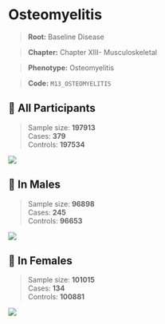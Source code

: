 # Osteomyelitis

> **Root:** Baseline Disease  

> **Chapter:** Chapter XIII- Musculoskeletal  

> **Phenotype:** Osteomyelitis  

> **Code:** `M13_OSTEOMYELITIS`

## 🧪 All Participants  
> Sample size: **197913**  
> Cases: **379**  
> Controls: **197534**
<img src="/Disease/Figures/ALL/Incidence/M13_OSTEOMYELITIS.png"/>
<CsvTable src="/Disease/Data/ALL/Incidence/COX_M13_OSTEOMYELITIS.csv" label="🔍 View full results" />

## 👨 In Males  
> Sample size: **96898**  
> Cases: **245**  
> Controls: **96653**
<img src="/Disease/Figures/Male/Incidence/M13_OSTEOMYELITIS.png"/>
<CsvTable src="/Disease/Data/Male/Incidence/COX_M13_OSTEOMYELITIS.csv" label="🔍 View full results" />

## 👩 In Females  
> Sample size: **101015**  
> Cases: **134**  
> Controls: **100881**
<img src="/Disease/Figures/Female/Incidence/M13_OSTEOMYELITIS.png"/>
<CsvTable src="/Disease/Data/Female/Incidence/COX_M13_OSTEOMYELITIS.csv" label="🔍 View full results" />
